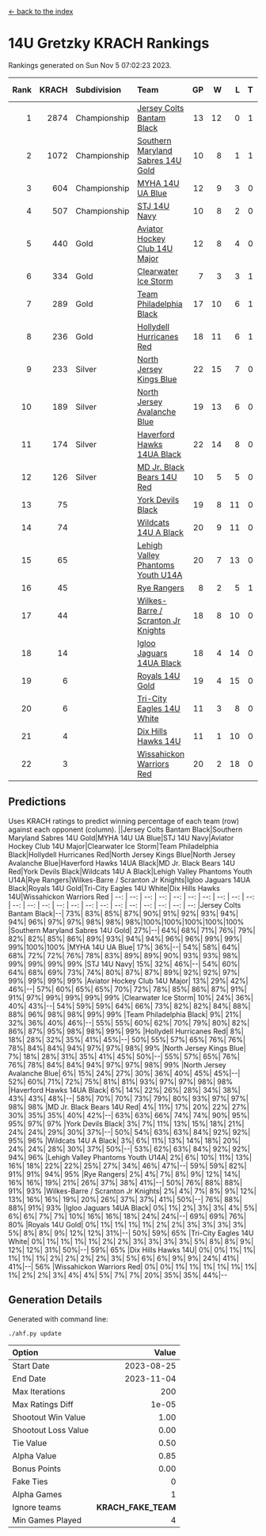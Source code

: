 [<- back to the index](readme.md)
# 14U Gretzky KRACH Rankings
Rankings generated on Sun Nov  5 07:02:23 2023.

Rank|KRACH|Subdivision|Team|GP|W|L|T|OTW|OTL|SoS|Exp Wins|Win Diff
---:|---:|:---|:---|---:|---:|---:|---:|---:|---:|---:|---:|---:
1|2874|Championship|[Jersey Colts Bantam Black](https://gamesheetstats.com/seasons/3659/teams/140580/schedule)|13|12|0|1|2|0|147|13.3|-0.0
2|1072|Championship|[Southern Maryland Sabres 14U Gold](https://gamesheetstats.com/seasons/3659/teams/140588/schedule)|10|8|1|1|0|0|202|9.4|0.0
3|604|Championship|[MYHA 14U UA Blue](https://gamesheetstats.com/seasons/3659/teams/140583/schedule)|12|9|3|0|2|2|213|9.9|0.0
4|507|Championship|[STJ 14U Navy](https://gamesheetstats.com/seasons/3659/teams/140589/schedule)|10|8|2|0|0|1|348|8.8|-0.0
5|440|Gold|[Aviator Hockey Club 14U Major](https://gamesheetstats.com/seasons/3659/teams/140575/schedule)|12|8|4|0|1|1|435|8.8|-0.0
6|334|Gold|[Clearwater Ice Storm](https://gamesheetstats.com/seasons/3659/teams/142500/schedule)|7|3|3|1|0|0|658|4.4|0.0
7|289|Gold|[Team Philadelphia Black](https://gamesheetstats.com/seasons/3659/teams/140590/schedule)|17|10|6|1|2|2|430|11.4|0.0
8|236|Gold|[Hollydell Hurricanes Red](https://gamesheetstats.com/seasons/3659/teams/140578/schedule)|18|11|6|1|1|1|348|12.4|0.0
9|233|Silver|[North Jersey Kings Blue](https://gamesheetstats.com/seasons/3659/teams/140585/schedule)|22|15|7|0|3|1|261|15.9|0.0
10|189|Silver|[North Jersey Avalanche Blue](https://gamesheetstats.com/seasons/3659/teams/140584/schedule)|19|13|6|0|0|1|160|13.9|0.0
11|174|Silver|[Haverford Hawks 14UA Black](https://gamesheetstats.com/seasons/3659/teams/140577/schedule)|22|14|8|0|0|2|214|14.9|0.0
12|126|Silver|[MD Jr. Black Bears 14U Red](https://gamesheetstats.com/seasons/3659/teams/140581/schedule)|10|5|5|0|0|1|148|5.9|0.0
13|75||[York Devils Black](https://gamesheetstats.com/seasons/3659/teams/140595/schedule)|19|8|11|0|1|0|318|8.9|0.0
14|74||[Wildcats 14U A Black](https://gamesheetstats.com/seasons/3659/teams/140592/schedule)|20|9|11|0|1|1|416|9.9|0.0
15|65||[Lehigh Valley Phantoms Youth U14A](https://gamesheetstats.com/seasons/3659/teams/140582/schedule)|20|7|13|0|0|0|561|7.9|0.0
16|45||[Rye Rangers](https://gamesheetstats.com/seasons/3659/teams/140587/schedule)|8|2|5|1|0|1|234|3.4|0.0
17|44||[Wilkes-Barre / Scranton Jr Knights](https://gamesheetstats.com/seasons/3659/teams/140593/schedule)|18|8|10|0|1|0|153|8.9|0.0
18|14||[Igloo Jaguars 14UA Black](https://gamesheetstats.com/seasons/3659/teams/140579/schedule)|18|4|14|0|0|0|437|4.9|0.0
19|6||[Royals 14U Gold](https://gamesheetstats.com/seasons/3659/teams/140586/schedule)|19|4|15|0|0|0|118|4.9|0.0
20|6||[Tri-City Eagles 14U White](https://gamesheetstats.com/seasons/3659/teams/140591/schedule)|11|3|8|0|0|0|71|3.9|0.0
21|4||[Dix Hills Hawks 14U](https://gamesheetstats.com/seasons/3659/teams/140576/schedule)|11|1|10|0|0|0|314|1.9|0.0
22|3||[Wissahickon Warriors Red](https://gamesheetstats.com/seasons/3659/teams/140594/schedule)|20|2|18|0|0|0|129|2.9|0.0

## Predictions
Uses KRACH ratings to predict winning percentage of each team (row) against each opponent (column).
||Jersey Colts Bantam Black|Southern Maryland Sabres 14U Gold|MYHA 14U UA Blue|STJ 14U Navy|Aviator Hockey Club 14U Major|Clearwater Ice Storm|Team Philadelphia Black|Hollydell Hurricanes Red|North Jersey Kings Blue|North Jersey Avalanche Blue|Haverford Hawks 14UA Black|MD Jr. Black Bears 14U Red|York Devils Black|Wildcats 14U A Black|Lehigh Valley Phantoms Youth U14A|Rye Rangers|Wilkes-Barre / Scranton Jr Knights|Igloo Jaguars 14UA Black|Royals 14U Gold|Tri-City Eagles 14U White|Dix Hills Hawks 14U|Wissahickon Warriors Red
| --: | --: | --: | --: | --: | --: | --: | --: | --: | --: | --: | --: | --: | --: | --: | --: | --: | --: | --: | --: | --: | --: | --: 
|Jersey Colts Bantam Black|--| 73%| 83%| 85%| 87%| 90%| 91%| 92%| 93%| 94%| 94%| 96%| 97%| 97%| 98%| 98%| 98%|100%|100%|100%|100%|100%
|Southern Maryland Sabres 14U Gold| 27%|--| 64%| 68%| 71%| 76%| 79%| 82%| 82%| 85%| 86%| 89%| 93%| 94%| 94%| 96%| 96%| 99%| 99%| 99%|100%|100%
|MYHA 14U UA Blue| 17%| 36%|--| 54%| 58%| 64%| 68%| 72%| 72%| 76%| 78%| 83%| 89%| 89%| 90%| 93%| 93%| 98%| 99%| 99%| 99%| 99%
|STJ 14U Navy| 15%| 32%| 46%|--| 54%| 60%| 64%| 68%| 69%| 73%| 74%| 80%| 87%| 87%| 89%| 92%| 92%| 97%| 99%| 99%| 99%| 99%
|Aviator Hockey Club 14U Major| 13%| 29%| 42%| 46%|--| 57%| 60%| 65%| 65%| 70%| 72%| 78%| 85%| 86%| 87%| 91%| 91%| 97%| 99%| 99%| 99%| 99%
|Clearwater Ice Storm| 10%| 24%| 36%| 40%| 43%|--| 54%| 59%| 59%| 64%| 66%| 73%| 82%| 82%| 84%| 88%| 88%| 96%| 98%| 98%| 99%| 99%
|Team Philadelphia Black|  9%| 21%| 32%| 36%| 40%| 46%|--| 55%| 55%| 60%| 62%| 70%| 79%| 80%| 82%| 86%| 87%| 95%| 98%| 98%| 99%| 99%
|Hollydell Hurricanes Red|  8%| 18%| 28%| 32%| 35%| 41%| 45%|--| 50%| 55%| 57%| 65%| 76%| 76%| 78%| 84%| 84%| 94%| 97%| 97%| 98%| 99%
|North Jersey Kings Blue|  7%| 18%| 28%| 31%| 35%| 41%| 45%| 50%|--| 55%| 57%| 65%| 76%| 76%| 78%| 84%| 84%| 94%| 97%| 97%| 98%| 99%
|North Jersey Avalanche Blue|  6%| 15%| 24%| 27%| 30%| 36%| 40%| 45%| 45%|--| 52%| 60%| 71%| 72%| 75%| 81%| 81%| 93%| 97%| 97%| 98%| 98%
|Haverford Hawks 14UA Black|  6%| 14%| 22%| 26%| 28%| 34%| 38%| 43%| 43%| 48%|--| 58%| 70%| 70%| 73%| 79%| 80%| 93%| 97%| 97%| 98%| 98%
|MD Jr. Black Bears 14U Red|  4%| 11%| 17%| 20%| 22%| 27%| 30%| 35%| 35%| 40%| 42%|--| 63%| 63%| 66%| 74%| 74%| 90%| 95%| 95%| 97%| 97%
|York Devils Black|  3%|  7%| 11%| 13%| 15%| 18%| 21%| 24%| 24%| 29%| 30%| 37%|--| 50%| 54%| 63%| 63%| 84%| 92%| 92%| 95%| 96%
|Wildcats 14U A Black|  3%|  6%| 11%| 13%| 14%| 18%| 20%| 24%| 24%| 28%| 30%| 37%| 50%|--| 53%| 62%| 63%| 84%| 92%| 92%| 94%| 96%
|Lehigh Valley Phantoms Youth U14A|  2%|  6%| 10%| 11%| 13%| 16%| 18%| 22%| 22%| 25%| 27%| 34%| 46%| 47%|--| 59%| 59%| 82%| 91%| 91%| 94%| 95%
|Rye Rangers|  2%|  4%|  7%|  8%|  9%| 12%| 14%| 16%| 16%| 19%| 21%| 26%| 37%| 38%| 41%|--| 50%| 76%| 88%| 88%| 91%| 93%
|Wilkes-Barre / Scranton Jr Knights|  2%|  4%|  7%|  8%|  9%| 12%| 13%| 16%| 16%| 19%| 20%| 26%| 37%| 37%| 41%| 50%|--| 76%| 88%| 88%| 91%| 93%
|Igloo Jaguars 14UA Black|  0%|  1%|  2%|  3%|  3%|  4%|  5%|  6%|  6%|  7%|  7%| 10%| 16%| 16%| 18%| 24%| 24%|--| 69%| 69%| 76%| 80%
|Royals 14U Gold|  0%|  1%|  1%|  1%|  1%|  2%|  2%|  3%|  3%|  3%|  3%|  5%|  8%|  8%|  9%| 12%| 12%| 31%|--| 50%| 59%| 65%
|Tri-City Eagles 14U White|  0%|  1%|  1%|  1%|  1%|  2%|  2%|  3%|  3%|  3%|  3%|  5%|  8%|  8%|  9%| 12%| 12%| 31%| 50%|--| 59%| 65%
|Dix Hills Hawks 14U|  0%|  0%|  1%|  1%|  1%|  1%|  1%|  2%|  2%|  2%|  2%|  3%|  5%|  6%|  6%|  9%|  9%| 24%| 41%| 41%|--| 56%
|Wissahickon Warriors Red|  0%|  0%|  1%|  1%|  1%|  1%|  1%|  1%|  1%|  2%|  2%|  3%|  4%|  4%|  5%|  7%|  7%| 20%| 35%| 35%| 44%|--

## Generation Details

Generated with command line:
```
./ahf.py update
```

| Option | Value |
| :----- | ----: |
| Start Date | 2023-08-25 |
| End Date | 2023-11-04 |
| Max Iterations | 200 |
| Max Ratings Diff | 1e-05 |
| Shootout Win Value | 1.00 |
| Shootout Loss Value | 0.00 |
| Tie Value | 0.50 |
| Alpha Value | 0.85 |
| Bonus Points | 0.00 |
| Fake Ties | 0 |
| Alpha Games | 1 |
| Ignore teams | __KRACH_FAKE_TEAM__ |
| Min Games Played | 4 |

